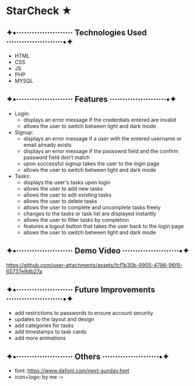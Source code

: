 # StarCheck ★

## ✦•······················ Technologies Used ······················•✦
- HTML
- CSS
- JS
- PHP
- MYSQL

## ✦•······················ Features ······················•✦
- Login:
  - displays an error message if the credentials entered are invalid
  - allows the user to switch between light and dark mode
- Signup:
  - displays an error message if a user with the entered username or email already exists
  - displays an error message if the passowrd field and the confirm password field don't match
  - upon successful signup takes the user to the login page
  - allows the user to switch between light and dark mode
- Tasks:
  - displays the user's tasks upon login
  - allows the user to add new tasks
  - allows the user to edit existing tasks
  - allows the user to delete tasks
  - allows the user to complete and uncomplete tasks freely
  - changes to the tasks or task list are displayed instantly
  - allows the user to filter tasks by completion
  - features a logout button that takes the user back to the login page
  - allows the user to switch between light and dark mode

## ✦•······················ Demo Video ······················•✦

https://github.com/user-attachments/assets/fcf1b30b-9905-4786-96f8-65737e9db27a

## ✦•······················ Future Improvements ······················•✦
- add restrictions to passwords to ensure account security
- updates to the layout and design
- add categories for tasks
- add timestamps to task cards
- add more animations

## ✦•······················ Others ······················•✦
- font: https://www.dafont.com/next-sunday.font
- icon+logo: by me :>
